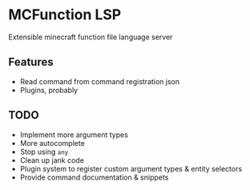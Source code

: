 # MCFunction LSP 
Extensible minecraft function file language server

## Features
- Read command from command registration json 
- Plugins, probably

## TODO
- Implement more argument types 
- More autocomplete
- Stop using `any`
- Clean up jank code
- Plugin system to register custom argument types & entity selectors 
- Provide command documentation & snippets
